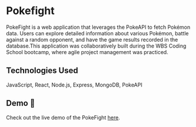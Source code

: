 # Pokefight
PokeFight is a web application that leverages the PokeAPI to fetch Pokémon data. Users can explore detailed information about various Pokémon, battle against a random opponent, and have the game results recorded in the database.This application was collaboratively built during the WBS Coding School bootcamp, where agile project management was practiced.

## Technologies Used
JavaScript,
React,
Node.js,
Express,
MongoDB,
PokeAPI

## Demo 🚀
Check out the live demo of the PokeFight [here](https://pokefights.netlify.app/).
